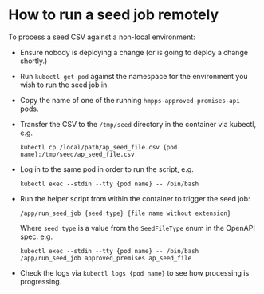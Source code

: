 # How to run a seed job remotely

To process a seed CSV against a non-local environment:

- Ensure nobody is deploying a change (or is going to deploy a change shortly.)

- Run `kubectl get pod` against the namespace for the environment you wish to run the seed job in. 

- Copy the name of one of the running `hmpps-approved-premises-api` pods.

- Transfer the CSV to the `/tmp/seed` directory in the container via kubectl, e.g.
  ```
  kubectl cp /local/path/ap_seed_file.csv {pod name}:/tmp/seed/ap_seed_file.csv
  ```

- Log in to the same pod in order to run the script, e.g. 
  ```
  kubectl exec --stdin --tty {pod name} -- /bin/bash
  ```

- Run the helper script from within the container to trigger the seed job:
  ```
  /app/run_seed_job {seed type} {file name without extension}
  ```

  Where `seed type` is a value from the `SeedFileType` enum in the OpenAPI spec.  e.g.
  ```
  kubectl exec --stdin --tty {pod name} -- /bin/bash
  /app/run_seed_job approved_premises ap_seed_file
  ```
  
- Check the logs via `kubectl logs {pod name}` to see how processing is progressing.
